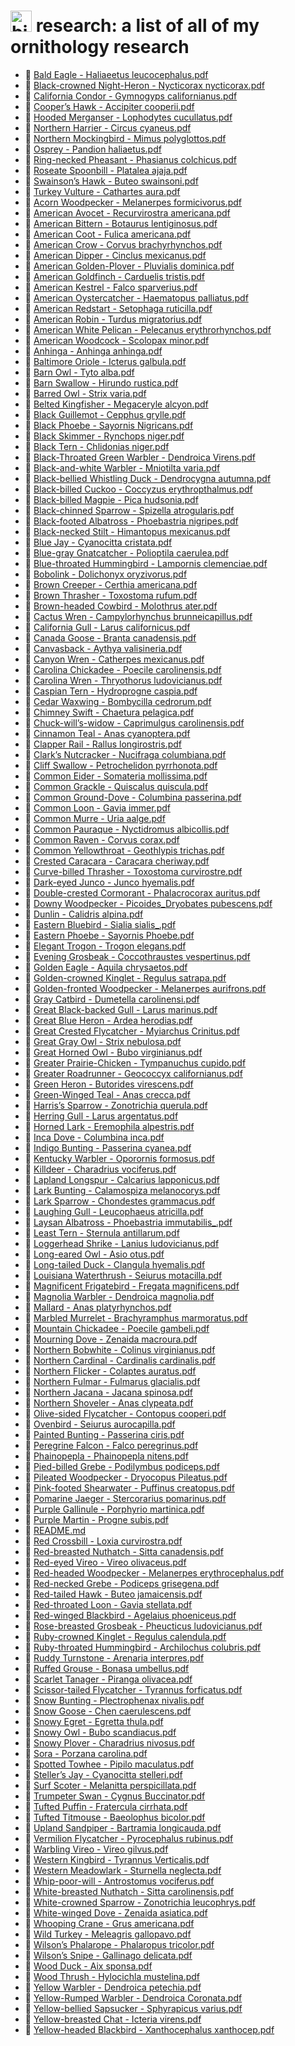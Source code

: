 # <img alt="birdie" src="https://bananasrlowkeygood.github.io/ornithology/logo.png" height="34"> research: a list of all of my ornithology research
   - 📄 [ Bald Eagle \- Haliaeetus leucocephalus.pdf](%20Bald%20Eagle%20-%20Haliaeetus%20leucocephalus.pdf)
   - 📄 [ Black\-crowned Night\-Heron \- Nycticorax nycticorax.pdf](%20Black-crowned%20Night-Heron%20-%20Nycticorax%20nycticorax.pdf)
   - 📄 [ California Condor \- Gymnogyps californianus.pdf](%20California%20Condor%20-%20Gymnogyps%20californianus.pdf)
   - 📄 [ Cooper’s Hawk \- Accipiter cooperii.pdf](%20Cooper%E2%80%99s%20Hawk%20-%20Accipiter%20cooperii.pdf)
   - 📄 [ Hooded Merganser \- Lophodytes cucullatus.pdf](%20Hooded%20Merganser%20-%20Lophodytes%20cucullatus.pdf)
   - 📄 [ Northern Harrier \- Circus cyaneus.pdf](%20Northern%20Harrier%20-%20Circus%20cyaneus.pdf)
   - 📄 [ Northern Mockingbird \- Mimus polyglottos.pdf](%20Northern%20Mockingbird%20-%20Mimus#%20polyglottos.pdf)
   - 📄 [ Osprey \- Pandion haliaetus.pdf](%20Osprey%20-%20Pandion%20haliaetus.pdf)
   - 📄 [ Ring\-necked Pheasant \- Phasianus colchicus.pdf](%20Ring-necked%20Pheasant%20-%20Phasianus%20colchicus.pdf)
   - 📄 [ Roseate Spoonbill \- Platalea ajaja.pdf](%20Roseate%20Spoonbill%20-%20Platalea%20ajaja.pdf)
   - 📄 [ Swainson’s Hawk \- Buteo swainsoni.pdf](%20Swainson%E2%80%99s%20Hawk%20-%20Buteo%20swainsoni.pdf)
   - 📄 [ Turkey Vulture \- Cathartes aura.pdf](%20Turkey%20Vulture%20-%20Cathartes%20aura.pdf)
   - 📄 [Acorn Woodpecker \- Melanerpes formicivorus.pdf](Acorn%20Woodpecker%20-%20Melanerpes%20formicivorus.pdf)
   - 📄 [American Avocet \- Recurvirostra americana.pdf](American%20Avocet%20-%20Recurvirostra%20americana.pdf)
   - 📄 [American Bittern \- Botaurus lentiginosus.pdf](American%20Bittern%20-%20Botaurus%20lentiginosus.pdf)
   - 📄 [American Coot \- Fulica americana.pdf](American%20Coot%20-%20Fulica%20americana.pdf)
   - 📄 [American Crow \- Corvus brachyrhynchos.pdf](American%20Crow%20-%20Corvus%20brachyrhynchos.pdf)
   - 📄 [American Dipper \- Cinclus mexicanus.pdf](American%20Dipper%20-%20Cinclus%20mexicanus.pdf)
   - 📄 [American Golden\-Plover \- Pluvialis dominica.pdf](American%20Golden-Plover%20-%20Pluvialis%20dominica.pdf)
   - 📄 [American Goldfinch \- Carduelis tristis.pdf](American%20Goldfinch%20-%20Carduelis%20tristis.pdf)
   - 📄 [American Kestrel \- Falco sparverius.pdf](American%20Kestrel%20-%20Falco%20sparverius.pdf)
   - 📄 [American Oystercatcher \- Haematopus palliatus.pdf](American%20Oystercatcher%20-%20Haematopus%20palliatus.pdf)
   - 📄 [American Redstart \- Setophaga ruticilla.pdf](American%20Redstart%20-%20Setophaga%20ruticilla.pdf)
   - 📄 [American Robin \- Turdus migratorius.pdf](American%20Robin%20-%20Turdus%20migratorius.pdf)
   - 📄 [American White Pelican \- Pelecanus erythrorhynchos.pdf](American%20White%20Pelican%20-%20Pelecanus%20erythrorhynchos.pdf)
   - 📄 [American Woodcock \- Scolopax minor.pdf](American%20Woodcock%20-%20Scolopax%20minor.pdf)
   - 📄 [Anhinga \- Anhinga anhinga.pdf](Anhinga%20-%20Anhinga%20anhinga.pdf)
   - 📄 [Baltimore Oriole \- Icterus galbula.pdf](Baltimore%20Oriole%20-%20Icterus%20galbula.pdf)
   - 📄 [Barn Owl \- Tyto alba.pdf](Barn%20Owl%20-%20Tyto%20alba.pdf)
   - 📄 [Barn Swallow \- Hirundo rustica.pdf](Barn%20Swallow%20-%20Hirundo%20rustica.pdf)
   - 📄 [Barred Owl \- Strix varia.pdf](Barred%20Owl%20-%20Strix%20varia.pdf)
   - 📄 [Belted Kingfisher \- Megaceryle alcyon.pdf](Belted%20Kingfisher%20-%20Megaceryle%20alcyon.pdf)
   - 📄 [Black Guillemot \- Cepphus grylle.pdf](Black%20Guillemot%20-%20Cepphus%20grylle.pdf)
   - 📄 [Black Phoebe \- Sayornis Nigricans.pdf](Black%20Phoebe%20-%20Sayornis%20Nigricans.pdf)
   - 📄 [Black Skimmer \- Rynchops niger.pdf](Black%20Skimmer%20-%20Rynchops%20niger.pdf)
   - 📄 [Black Tern \- Chlidonias niger.pdf](Black%20Tern%20-%20Chlidonias%20niger.pdf)
   - 📄 [Black\-Throated Green Warbler \- Dendroica Virens.pdf](Black-Throated%20Green%20Warbler%20-%20Dendroica%20Virens.pdf)
   - 📄 [Black\-and\-white Warbler \- Mniotilta varia.pdf](Black-and-white%20Warbler%20-%20Mniotilta%20varia.pdf)
   - 📄 [Black\-bellied Whistling Duck \- Dendrocygna autumna.pdf](Black-bellied%20Whistling%20Duck%20-%20Dendrocygna%20autumna.pdf)
   - 📄 [Black\-billed Cuckoo \- Coccyzus erythropthalmus.pdf](Black-billed%20Cuckoo%20-%20Coccyzus%20erythropthalmus.pdf)
   - 📄 [Black\-billed Magpie \- Pica hudsonia.pdf](Black-billed%20Magpie%20-%20Pica%20hudsonia.pdf)
   - 📄 [Black\-chinned Sparrow \- Spizella atrogularis.pdf](Black-chinned%20Sparrow%20-%20Spizella%20atrogularis.pdf)
   - 📄 [Black\-footed Albatross \- Phoebastria nigripes.pdf](Black-footed%20Albatross%20-%20Phoebastria%20nigripes.pdf)
   - 📄 [Black\-necked Stilt \- Himantopus mexicanus.pdf](Black-necked%20Stilt%20-%20Himantopus%20mexicanus.pdf)
   - 📄 [Blue Jay \- Cyanocitta cristata.pdf](Blue%20Jay%20-%20Cyanocitta%20cristata.pdf)
   - 📄 [Blue\-gray Gnatcatcher \- Polioptila caerulea.pdf](Blue-gray%20Gnatcatcher%20-%20Polioptila%20caerulea.pdf)
   - 📄 [Blue\-throated Hummingbird \- Lampornis clemenciae.pdf](Blue-throated%20Hummingbird%20-%20Lampornis%20clemenciae.pdf)
   - 📄 [Bobolink \- Dolichonyx oryzivorus.pdf](Bobolink%20-%20Dolichonyx%20oryzivorus.pdf)
   - 📄 [Brown Creeper \- Certhia americana.pdf](Brown%20Creeper%20-%20Certhia%20americana.pdf)
   - 📄 [Brown Thrasher \- Toxostoma rufum.pdf](Brown%20Thrasher%20-%20Toxostoma%20rufum.pdf)
   - 📄 [Brown\-headed Cowbird \- Molothrus ater.pdf](Brown-headed%20Cowbird%20-%20Molothrus%20ater.pdf)
   - 📄 [Cactus Wren \- Campylorhynchus brunneicapillus.pdf](Cactus%20Wren%20-%20Campylorhynchus%20brunneicapillus.pdf)
   - 📄 [California Gull \- Larus californicus.pdf](California%20Gull%20-%20Larus%20californicus.pdf)
   - 📄 [Canada Goose \- Branta canadensis.pdf](Canada%20Goose%20-%20Branta%20canadensis.pdf)
   - 📄 [Canvasback \- Aythya valisineria.pdf](Canvasback%20-%20Aythya%20valisineria.pdf)
   - 📄 [Canyon Wren \- Catherpes mexicanus.pdf](Canyon%20Wren%20-%20Catherpes%20mexicanus.pdf)
   - 📄 [Carolina Chickadee \- Poecile carolinensis.pdf](Carolina%20Chickadee%20-%20Poecile%20carolinensis.pdf)
   - 📄 [Carolina Wren \- Thryothorus ludovicianus.pdf](Carolina%20Wren%20-%20Thryothorus%20ludovicianus.pdf)
   - 📄 [Caspian Tern \- Hydroprogne caspia.pdf](Caspian%20Tern%20-%20Hydroprogne%20caspia.pdf)
   - 📄 [Cedar Waxwing \- Bombycilla cedrorum.pdf](Cedar%20Waxwing%20-%20Bombycilla%20cedrorum.pdf)
   - 📄 [Chimney Swift \- Chaetura pelagica.pdf](Chimney%20Swift%20-%20Chaetura%20pelagica.pdf)
   - 📄 [Chuck\-will’s\-widow \- Caprimulgus carolinensis.pdf](Chuck-will%E2%80%99s-widow%20-%20Caprimulgus%20carolinensis.pdf)
   - 📄 [Cinnamon Teal \- Anas cyanoptera.pdf](Cinnamon%20Teal%20-%20Anas%20cyanoptera.pdf)
   - 📄 [Clapper Rail \- Rallus longirostris.pdf](Clapper%20Rail%20-%20Rallus%20longirostris.pdf)
   - 📄 [Clark’s Nutcracker \- Nucifraga columbiana.pdf](Clark%E2%80%99s%20Nutcracker%20-%20Nucifraga%20columbiana.pdf)
   - 📄 [Cliff Swallow \- Petrochelidon pyrrhonota.pdf](Cliff%20Swallow%20-%20Petrochelidon%20pyrrhonota.pdf)
   - 📄 [Common Eider \- Somateria mollissima.pdf](Common%20Eider%20-%20Somateria%20mollissima.pdf)
   - 📄 [Common Grackle \- Quiscalus quiscula.pdf](Common%20Grackle%20-%20Quiscalus%20quiscula.pdf)
   - 📄 [Common Ground\-Dove \- Columbina passerina.pdf](Common%20Ground-Dove%20-%20Columbina%20passerina.pdf)
   - 📄 [Common Loon \- Gavia immer.pdf](Common%20Loon%20-%20Gavia%20immer.pdf)
   - 📄 [Common Murre \- Uria aalge.pdf](Common%20Murre%20-%20Uria%20aalge.pdf)
   - 📄 [Common Pauraque \- Nyctidromus albicollis.pdf](Common%20Pauraque%20-%20Nyctidromus%20albicollis.pdf)
   - 📄 [Common Raven \- Corvus corax.pdf](Common%20Raven%20-%20Corvus%20corax.pdf)
   - 📄 [Common Yellowthroat \- Geothlypis trichas.pdf](Common%20Yellowthroat%20-%20Geothlypis%20trichas.pdf)
   - 📄 [Crested Caracara \- Caracara cheriway.pdf](Crested%20Caracara%20-%20Caracara%20cheriway.pdf)
   - 📄 [Curve\-billed Thrasher \- Toxostoma curvirostre.pdf](Curve-billed%20Thrasher%20-%20Toxostoma%20curvirostre.pdf)
   - 📄 [Dark\-eyed Junco \- Junco hyemalis.pdf](Dark-eyed%20Junco%20-%20Junco%20hyemalis.pdf)
   - 📄 [Double\-crested Cormorant \- Phalacrocorax auritus.pdf](Double-crested%20Cormorant%20-%20Phalacrocorax%20auritus.pdf)
   - 📄 [Downy Woodpecker \- Picoides\_Dryobates pubescens.pdf](Downy%20Woodpecker%20-%20Picoides_Dryobates%20pubescens.pdf)
   - 📄 [Dunlin \- Calidris alpina.pdf](Dunlin%20-%20Calidris%20alpina.pdf)
   - 📄 [Eastern Bluebird \- Sialia sialis\_.pdf](Eastern%20Bluebird%20-%20Sialia%20sialis_.pdf)
   - 📄 [Eastern Phoebe \- Sayornis Phoebe.pdf](Eastern%20Phoebe%20-%20Sayornis%20Phoebe.pdf)
   - 📄 [Elegant Trogon \- Trogon elegans.pdf](Elegant%20Trogon%20-%20Trogon%20elegans.pdf)
   - 📄 [Evening Grosbeak \- Coccothraustes vespertinus.pdf](Evening%20Grosbeak%20-%20Coccothraustes%20vespertinus.pdf)
   - 📄 [Golden Eagle \- Aquila chrysaetos.pdf](Golden%20Eagle%20-%20Aquila%20chrysaetos.pdf)
   - 📄 [Golden\-crowned Kinglet \- Regulus satrapa.pdf](Golden-crowned%20Kinglet%20-%20Regulus%20satrapa.pdf)
   - 📄 [Golden\-fronted Woodpecker \- Melanerpes aurifrons.pdf](Golden-fronted%20Woodpecker%20-%20Melanerpes%20aurifrons.pdf)
   - 📄 [Gray Catbird \- Dumetella carolinensi.pdf](Gray%20Catbird%20-%20Dumetella%20carolinensi.pdf)
   - 📄 [Great Black\-backed Gull \- Larus marinus.pdf](Great%20Black-backed%20Gull%20-%20Larus%20marinus.pdf)
   - 📄 [Great Blue Heron \- Ardea herodias.pdf](Great%20Blue%20Heron%20-%20Ardea%20herodias.pdf)
   - 📄 [Great Crested Flycatcher \- Myiarchus Crinitus.pdf](Great%20Crested%20Flycatcher%20-%20Myiarchus%20Crinitus.pdf)
   - 📄 [Great Gray Owl \- Strix nebulosa.pdf](Great%20Gray%20Owl%20-%20Strix%20nebulosa.pdf)
   - 📄 [Great Horned Owl \- Bubo virginianus.pdf](Great%20Horned%20Owl%20-%20Bubo%20virginianus.pdf)
   - 📄 [Greater Prairie\-Chicken \- Tympanuchus cupido.pdf](Greater%20Prairie-Chicken%20-%20Tympanuchus%20cupido.pdf)
   - 📄 [Greater Roadrunner \- Geococcyx californianus.pdf](Greater%20Roadrunner%20-%20Geococcyx%20californianus.pdf)
   - 📄 [Green Heron \- Butorides virescens.pdf](Green%20Heron%20-%20Butorides%20virescens.pdf)
   - 📄 [Green\-Winged Teal \- Anas crecca.pdf](Green-Winged%20Teal%20-%20Anas%20crecca.pdf)
   - 📄 [Harris’s Sparrow \- Zonotrichia querula.pdf](Harris%E2%80%99s%20Sparrow%20-%20Zonotrichia%20querula.pdf)
   - 📄 [Herring Gull \- Larus argentatus.pdf](Herring%20Gull%20-%20Larus%20argentatus.pdf)
   - 📄 [Horned Lark \- Eremophila alpestris.pdf](Horned%20Lark%20-%20Eremophila%20alpestris.pdf)
   - 📄 [Inca Dove \- Columbina inca.pdf](Inca%20Dove%20-%20Columbina%20inca.pdf)
   - 📄 [Indigo Bunting \- Passerina cyanea.pdf](Indigo%20Bunting%20-%20Passerina%20cyanea.pdf)
   - 📄 [Kentucky Warbler \- Oporornis formosus.pdf](Kentucky%20Warbler%20-%20Oporornis%20formosus.pdf)
   - 📄 [Killdeer \- Charadrius vociferus.pdf](Killdeer%20-%20Charadrius%20vociferus.pdf)
   - 📄 [Lapland Longspur \- Calcarius lapponicus.pdf](Lapland%20Longspur%20-%20Calcarius%20lapponicus.pdf)
   - 📄 [Lark Bunting \- Calamospiza melanocorys.pdf](Lark%20Bunting%20-%20Calamospiza%20melanocorys.pdf)
   - 📄 [Lark Sparrow \- Chondestes grammacus.pdf](Lark%20Sparrow%20-%20Chondestes%20grammacus.pdf)
   - 📄 [Laughing Gull \- Leucophaeus atricilla.pdf](Laughing%20Gull%20-%20Leucophaeus%20atricilla.pdf)
   - 📄 [Laysan Albatross \- Phoebastria immutabilis\_.pdf](Laysan%20Albatross%20-%20Phoebastria%20immutabilis_.pdf)
   - 📄 [Least Tern \- Sternula antillarum.pdf](Least%20Tern%20-%20Sternula%20antillarum.pdf)
   - 📄 [Loggerhead Shrike \- Lanius ludovicianus.pdf](Loggerhead%20Shrike%20-%20Lanius%20ludovicianus.pdf)
   - 📄 [Long\-eared Owl \- Asio otus.pdf](Long-eared%20Owl%20-%20Asio%20otus.pdf)
   - 📄 [Long\-tailed Duck \- Clangula hyemalis.pdf](Long-tailed%20Duck%20-%20Clangula%20hyemalis.pdf)
   - 📄 [Louisiana Waterthrush \- Seiurus motacilla.pdf](Louisiana%20Waterthrush%20-%20Seiurus%20motacilla.pdf)
   - 📄 [Magnificent Frigatebird \- Fregata magnificens.pdf](Magnificent%20Frigatebird%20-%20Fregata%20magnificens.pdf)
   - 📄 [Magnolia Warbler \- Dendroica magnolia.pdf](Magnolia%20Warbler%20-%20Dendroica%20magnolia.pdf)
   - 📄 [Mallard \- Anas platyrhynchos.pdf](Mallard%20-%20Anas%20platyrhynchos.pdf)
   - 📄 [Marbled Murrelet \- Brachyramphus marmoratus.pdf](Marbled%20Murrelet%20-%20Brachyramphus%20marmoratus.pdf)
   - 📄 [Mountain Chickadee \- Poecile gambeli.pdf](Mountain%20Chickadee%20-%20Poecile%20gambeli.pdf)
   - 📄 [Mourning Dove \- Zenaida macroura.pdf](Mourning%20Dove%20-%20Zenaida%20macroura.pdf)
   - 📄 [Northern Bobwhite \- Colinus virginianus.pdf](Northern%20Bobwhite%20-%20Colinus%20virginianus.pdf)
   - 📄 [Northern Cardinal \- Cardinalis cardinalis.pdf](Northern%20Cardinal%20-%20Cardinalis%20cardinalis.pdf)
   - 📄 [Northern Flicker \- Colaptes auratus.pdf](Northern%20Flicker%20-%20Colaptes%20auratus.pdf)
   - 📄 [Northern Fulmar \- Fulmarus glacialis.pdf](Northern%20Fulmar%20-%20Fulmarus%20glacialis.pdf)
   - 📄 [Northern Jacana \- Jacana spinosa.pdf](Northern%20Jacana%20-%20Jacana%20spinosa.pdf)
   - 📄 [Northern Shoveler \- Anas clypeata.pdf](Northern%20Shoveler%20-%20Anas%20clypeata.pdf)
   - 📄 [Olive\-sided Flycatcher \- Contopus cooperi.pdf](Olive-sided%20Flycatcher%20-%20Contopus%20cooperi.pdf)
   - 📄 [Ovenbird \- Seiurus aurocapilla.pdf](Ovenbird%20-%20Seiurus%20aurocapilla.pdf)
   - 📄 [Painted Bunting \- Passerina ciris.pdf](Painted%20Bunting%20-%20Passerina%20ciris.pdf)
   - 📄 [Peregrine Falcon \- Falco peregrinus.pdf](Peregrine%20Falcon%20-%20Falco%20peregrinus.pdf)
   - 📄 [Phainopepla \- Phainopepla nitens.pdf](Phainopepla%20-%20Phainopepla%20nitens.pdf)
   - 📄 [Pied\-billed Grebe \- Podilymbus podiceps.pdf](Pied-billed%20Grebe%20-%20Podilymbus%20podiceps.pdf)
   - 📄 [Pileated Woodpecker \- Dryocopus Pileatus.pdf](Pileated%20Woodpecker%20-%20Dryocopus%20Pileatus.pdf)
   - 📄 [Pink\-footed Shearwater \- Puffinus creatopus.pdf](Pink-footed%20Shearwater%20-%20Puffinus%20creatopus.pdf)
   - 📄 [Pomarine Jaeger \- Stercorarius pomarinus.pdf](Pomarine%20Jaeger%20-%20Stercorarius%20pomarinus.pdf)
   - 📄 [Purple Gallinule \- Porphyrio martinica.pdf](Purple%20Gallinule%20-%20Porphyrio%20martinica.pdf)
   - 📄 [Purple Martin \- Progne subis.pdf](Purple%20Martin%20-%20Progne%20subis.pdf)
   - 📄 [README.md](README.md)
   - 📄 [Red Crossbill \- Loxia curvirostra.pdf](Red%20Crossbill%20-%20Loxia%20curvirostra.pdf)
   - 📄 [Red\-breasted Nuthatch \- Sitta canadensis.pdf](Red-breasted%20Nuthatch%20-%20Sitta%20canadensis.pdf)
   - 📄 [Red\-eyed Vireo \- Vireo olivaceus.pdf](Red-eyed%20Vireo%20-%20Vireo%20olivaceus.pdf)
   - 📄 [Red\-headed Woodpecker \- Melanerpes erythrocephalus.pdf](Red-headed%20Woodpecker%20-%20Melanerpes%20erythrocephalus.pdf)
   - 📄 [Red\-necked Grebe \- Podiceps grisegena.pdf](Red-necked%20Grebe%20-%20Podiceps%20grisegena.pdf)
   - 📄 [Red\-tailed Hawk \- Buteo jamaicensis.pdf](Red-tailed%20Hawk%20-%20Buteo%20jamaicensis.pdf)
   - 📄 [Red\-throated Loon \- Gavia stellata.pdf](Red-throated%20Loon%20-%20Gavia%20stellata.pdf)
   - 📄 [Red\-winged Blackbird \- Agelaius phoeniceus.pdf](Red-winged%20Blackbird%20-%20Agelaius%20phoeniceus.pdf)
   - 📄 [Rose\-breasted Grosbeak \- Pheucticus ludovicianus.pdf](Rose-breasted%20Grosbeak%20-%20Pheucticus%20ludovicianus.pdf)
   - 📄 [Ruby\-crowned Kinglet \- Regulus calendula.pdf](Ruby-crowned%20Kinglet%20-%20Regulus%20calendula.pdf)
   - 📄 [Ruby\-throated Hummingbird \- Archilochus colubris.pdf](Ruby-throated%20Hummingbird%20-%20Archilochus%20colubris.pdf)
   - 📄 [Ruddy Turnstone \- Arenaria interpres.pdf](Ruddy%20Turnstone%20-%20Arenaria%20interpres.pdf)
   - 📄 [Ruffed Grouse \- Bonasa umbellus.pdf](Ruffed%20Grouse%20-%20Bonasa%20umbellus.pdf)
   - 📄 [Scarlet Tanager \- Piranga olivacea.pdf](Scarlet%20Tanager%20-%20Piranga%20olivacea.pdf)
   - 📄 [Scissor\-tailed Flycatcher \- Tyrannus forficatus.pdf](Scissor-tailed%20Flycatcher%20-%20Tyrannus%20forficatus.pdf)
   - 📄 [Snow Bunting \- Plectrophenax nivalis.pdf](Snow%20Bunting%20-%20Plectrophenax%20nivalis.pdf)
   - 📄 [Snow Goose \- Chen caerulescens.pdf](Snow%20Goose%20-%20Chen%20caerulescens.pdf)
   - 📄 [Snowy Egret \- Egretta thula.pdf](Snowy%20Egret%20-%20Egretta%20thula.pdf)
   - 📄 [Snowy Owl \- Bubo scandiacus.pdf](Snowy%20Owl%20-%20Bubo%20scandiacus.pdf)
   - 📄 [Snowy Plover \- Charadrius nivosus.pdf](Snowy%20Plover%20-%20Charadrius%20nivosus.pdf)
   - 📄 [Sora \- Porzana carolina.pdf](Sora%20-%20Porzana%20carolina.pdf)
   - 📄 [Spotted Towhee \- Pipilo maculatus.pdf](Spotted%20Towhee%20-%20Pipilo%20maculatus.pdf)
   - 📄 [Steller’s Jay \- Cyanocitta stelleri.pdf](Steller%E2%80%99s%20Jay%20-%20Cyanocitta%20stelleri.pdf)
   - 📄 [Surf Scoter \- Melanitta perspicillata.pdf](Surf%20Scoter%20-%20Melanitta%20perspicillata.pdf)
   - 📄 [Trumpeter Swan \- Cygnus Buccinator.pdf](Trumpeter%20Swan%20-%20Cygnus%20Buccinator.pdf)
   - 📄 [Tufted Puffin \- Fratercula cirrhata.pdf](Tufted%20Puffin%20-%20Fratercula%20cirrhata.pdf)
   - 📄 [Tufted Titmouse \- Baeolophus bicolor.pdf](Tufted%20Titmouse%20-%20Baeolophus%20bicolor.pdf)
   - 📄 [Upland Sandpiper \- Bartramia longicauda.pdf](Upland%20Sandpiper%20-%20Bartramia%20longicauda.pdf)
   - 📄 [Vermilion Flycatcher \- Pyrocephalus rubinus.pdf](Vermilion%20Flycatcher%20-%20Pyrocephalus%20rubinus.pdf)
   - 📄 [Warbling Vireo \- Vireo gilvus.pdf](Warbling%20Vireo%20-%20Vireo%20gilvus.pdf)
   - 📄 [Western Kingbird \- Tyrannus Verticalis.pdf](Western%20Kingbird%20-%20Tyrannus%20Verticalis.pdf)
   - 📄 [Western Meadowlark \- Sturnella neglecta.pdf](Western%20Meadowlark%20-%20Sturnella%20neglecta.pdf)
   - 📄 [Whip\-poor\-will \- Antrostomus vociferus.pdf](Whip-poor-will%20-%20Antrostomus%20vociferus.pdf)
   - 📄 [White\-breasted Nuthatch \- Sitta carolinensis.pdf](White-breasted%20Nuthatch%20-%20Sitta%20carolinensis.pdf)
   - 📄 [White\-crowned Sparrow \- Zonotrichia leucophrys.pdf](White-crowned%20Sparrow%20-%20Zonotrichia%20leucophrys.pdf)
   - 📄 [White\-winged Dove \- Zenaida asiatica.pdf](White-winged%20Dove%20-%20Zenaida%20asiatica.pdf)
   - 📄 [Whooping Crane \- Grus americana.pdf](Whooping%20Crane%20-%20Grus%20americana.pdf)
   - 📄 [Wild Turkey \- Meleagris gallopavo.pdf](Wild%20Turkey%20-%20Meleagris%20gallopavo.pdf)
   - 📄 [Wilson’s Phalarope \- Phalaropus tricolor.pdf](Wilson%E2%80%99s%20Phalarope%20-%20Phalaropus%20tricolor.pdf)
   - 📄 [Wilson’s Snipe \- Gallinago delicata.pdf](Wilson%E2%80%99s%20Snipe%20-%20Gallinago%20delicata.pdf)
   - 📄 [Wood Duck \- Aix sponsa.pdf](Wood%20Duck%20-%20Aix%20sponsa.pdf)
   - 📄 [Wood Thrush \- Hylocichla mustelina.pdf](Wood%20Thrush%20-%20Hylocichla%20mustelina.pdf)
   - 📄 [Yellow Warbler \- Dendroica petechia.pdf](Yellow%20Warbler%20-%20Dendroica%20petechia.pdf)
   - 📄 [Yellow\-Rumped Warbler \- Dendroica Coronata.pdf](Yellow-Rumped%20Warbler%20-%20Dendroica%20Coronata.pdf)
   - 📄 [Yellow\-bellied Sapsucker \- Sphyrapicus varius.pdf](Yellow-bellied%20Sapsucker%20-%20Sphyrapicus%20varius.pdf)
   - 📄 [Yellow\-breasted Chat \- Icteria virens.pdf](Yellow-breasted%20Chat%20-%20Icteria%20virens.pdf)
   - 📄 [Yellow\-headed Blackbird \- Xanthocephalus xanthocep.pdf](Yellow-headed%20Blackbird%20-%20Xanthocephalus%20xanthocep.pdf)


